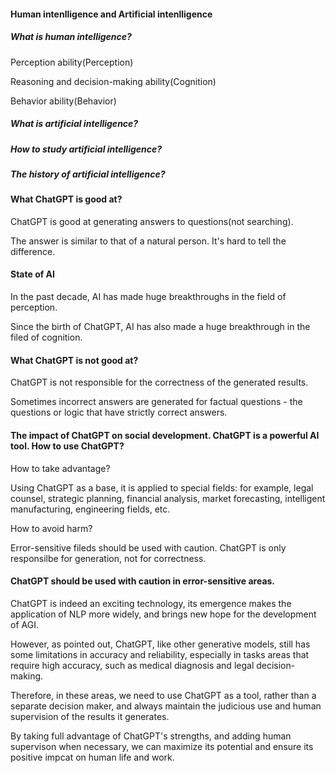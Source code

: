 
#### Human intenlligence and Artificial intenlligence

##### What is human intelligence?

Perception ability(Perception)

Reasoning and decision-making ability(Cognition)

Behavior ability(Behavior)

##### What is artificial intelligence?

##### How to study artificial intelligence?

##### The history of artificial intelligence?


#### What ChatGPT is good at?

ChatGPT is good at generating answers to questions(not searching).

The answer is similar to that of a natural person. It's hard to tell the difference.


####  State of AI

In the past decade, AI has made huge breakthroughs in the field  of perception.

Since the birth of ChatGPT, AI has also made a huge breakthrough in the filed of cognition.


#### What ChatGPT is not good at?

ChatGPT is not responsible for the correctness of the generated results.

Sometimes incorrect answers are generated for factual questions - the questions or logic that have strictly correct answers.

#### The impact of ChatGPT on social development. ChatGPT is a powerful AI tool. How to use ChatGPT?

How to take advantage?

Using ChatGPT as a base, it is applied to special fields: for example, legal counsel, strategic planning, financial analysis, market forecasting, intelligent manufacturing, engineering fields, etc.

How to avoid harm?

Error-sensitive fileds should be used with caution. ChatGPT is only responsilbe for generation, not for correctness.

#### ChatGPT should be used with caution in error-sensitive areas.

ChatGPT is indeed an exciting technology, its emergence makes the application  of NLP more widely, and brings new hope for the development of AGI.

However, as pointed out, ChatGPT, like other generative models, still has some limitations in accuracy and reliability, especially in tasks areas that require high  accuracy, such as medical diagnosis and legal decision-making.

Therefore, in these areas, we need to use ChatGPT as a tool, rather than  a  separate decision maker, and always maintain the judicious use and human  supervision of the results it generates.

By taking full advantage of ChatGPT's strengths, and adding human supervison when necessary, we can maximize its potential and ensure its positive impcat on human life  and work.

